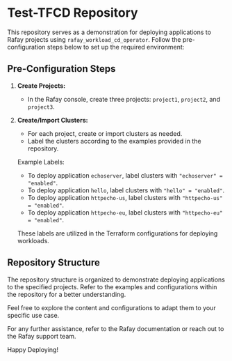 # Test-TFCD Repository

This repository serves as a demonstration for deploying applications to Rafay projects using `rafay_workload_cd_operator`. Follow the pre-configuration steps below to set up the required environment:

## Pre-Configuration Steps

1. **Create Projects:**
   - In the Rafay console, create three projects: `project1`, `project2`, and `project3`.

2. **Create/Import Clusters:**
   - For each project, create or import clusters as needed.
   - Label the clusters according to the examples provided in the repository.

   Example Labels:
   - To deploy application `echoserver`, label clusters with `"echoserver" = "enabled"`.
   - To deploy application `hello`, label clusters with `"hello" = "enabled"`.
   - To deploy application `httpecho-us`, label clusters with `"httpecho-us" = "enabled"`.
   - To deploy application `httpecho-eu`, label clusters with `"httpecho-eu" = "enabled"`.


   These labels are utilized in the Terraform configurations for deploying workloads.

## Repository Structure

The repository structure is organized to demonstrate deploying applications to the specified projects. Refer to the examples and configurations within the repository for a better understanding.

Feel free to explore the content and configurations to adapt them to your specific use case.

For any further assistance, refer to the Rafay documentation or reach out to the Rafay support team.

Happy Deploying!
